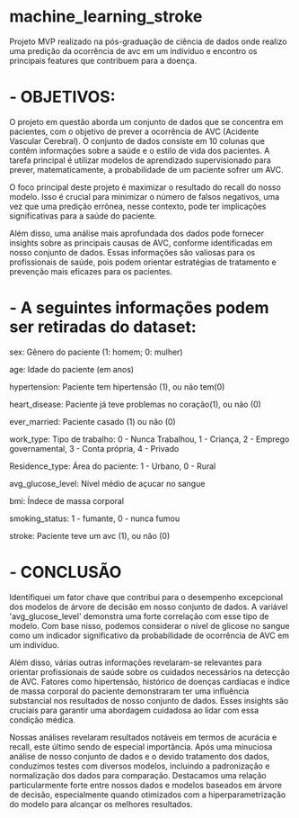 # machine_learning_stroke
Projeto MVP realizado na pós-graduação de ciência de dados onde realizo uma predição da ocorrência de avc em um indivíduo e encontro os principais features que contribuem para a doença.

# - OBJETIVOS:
  
O projeto em questão aborda um conjunto de dados que se concentra em pacientes, com o objetivo de prever a ocorrência de AVC (Acidente Vascular Cerebral). O conjunto de dados consiste em 10 colunas que contêm informações sobre a saúde e o estilo de vida dos pacientes. A tarefa principal é utilizar modelos de aprendizado supervisionado para prever, matematicamente, a probabilidade de um paciente sofrer um AVC.

O foco principal deste projeto é maximizar o resultado do recall do nosso modelo. Isso é crucial para minimizar o número de falsos negativos, uma vez que uma predição errônea, nesse contexto, pode ter implicações significativas para a saúde do paciente.

Além disso, uma análise mais aprofundada dos dados pode fornecer insights sobre as principais causas de AVC, conforme identificadas em nosso conjunto de dados. Essas informações são valiosas para os profissionais de saúde, pois podem orientar estratégias de tratamento e prevenção mais eficazes para os pacientes.


# - A seguintes informações podem ser retiradas do dataset:

sex: Gênero do paciente (1: homem; 0: mulher)

age: Idade do paciente (em anos)

hypertension: Paciente tem hipertensão (1), ou não tem(0)

heart_disease: Paciente já teve problemas no coração(1), ou não (0)

ever_married: Paciente casado (1) ou não (0)

work_type: Tipo de trabalho: 0 - Nunca Trabalhou, 1 - Criança, 2 - Emprego governamental, 3 - Conta própria, 4 - Privado

Residence_type: Área do paciente: 1 - Urbano, 0 - Rural

avg_glucose_level: Nível médio de açucar no sangue

bmi: Índece de massa corporal

smoking_status: 1 - fumante, 0 - nunca fumou

stroke: Paciente teve um avc (1), ou não (0)


# - CONCLUSÃO

Identifiquei um fator chave que contribui para o desempenho excepcional dos modelos de árvore de decisão em nosso conjunto de dados. A variável 'avg_glucose_level' demonstra uma forte correlação com esse tipo de modelo. Com base nisso, podemos considerar o nível de glicose no sangue como um indicador significativo da probabilidade de ocorrência de AVC em um indivíduo.

Além disso, várias outras informações revelaram-se relevantes para orientar profissionais de saúde sobre os cuidados necessários na detecção de AVC. Fatores como hipertensão, histórico de doenças cardíacas e índice de massa corporal do paciente demonstraram ter uma influência substancial nos resultados de nosso conjunto de dados. Esses insights são cruciais para garantir uma abordagem cuidadosa ao lidar com essa condição médica.

Nossas análises revelaram resultados notáveis em termos de acurácia e recall, este último sendo de especial importância. Após uma minuciosa análise de nosso conjunto de dados e o devido tratamento dos dados, conduzimos testes com diversos modelos, incluindo a padronização e normalização dos dados para comparação. Destacamos uma relação particularmente forte entre nossos dados e modelos baseados em árvore de decisão, especialmente quando otimizados com a hiperparametrização do modelo para alcançar os melhores resultados.

